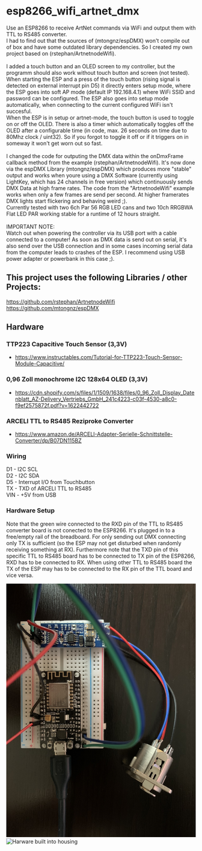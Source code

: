 # esp8266_wifi_artnet_dmx
Use an ESP8266 to receive ArtNet commands via WiFi and output them with TTL to RS485 converter.
<br>
I had to find out that the sources of (mtongnz/espDMX) won't compile out of box and have some outdated library dependencies. So I created my own project based on (rstephan/ArtnetnodeWifi).
<br>
<br>
I added a touch button and an OLED screen to my controller, but the programm should also work without touch button and screen (not tested).
When starting the ESP and a press of the touch button (rising signal is detected on external interrupt pin D5) it directly enters setup mode, where the ESP goes into soft AP mode (default IP 192.168.4.1) where WiFi SSID and password can be configured. The ESP also goes into setup mode automatically, when connecting to the current configured WiFi isn't succesful.
<br>
When the ESP is in setup or artnet-mode, the touch button is used to toggle on or off the OLED. There is also a timer which automatically toggles off the OLED after a configurable time (in code, max. 26 seconds on time due to 80Mhz clock / uint32). So if you forgot to toggle it off or if it triggers on in someway it won't get worn out so fast.
<br>
<br>
I changed the code for outputing the DMX data within the onDmxFrame callback method from the example (rstephan/ArtnetnodeWifi). It's now done via the espDMX Library (mtongnz/espDMX) which produces more "stable" output and works when youre using a DMX Software (currently using LightKey, which has 24 channels in free version) which continuously sends DMX Data at high frame rates. The code from the "ArtnetnodeWifi" example works when only a few frames are send per second. At higher framerates DMX lights start flickering and behaving weird ;).
\
Currently tested with two 6ch Par 56 RGB LED cans and two 10ch RRGBWA Flat LED PAR working stable for a runtime of 12 hours straight.
<br>
<br>
IMPORTANT NOTE:<br>
Watch out when powering the controller via its USB port with a cable connected to a computer! As soon as DMX data is send out on serial, it's also send over the USB connection and in some cases incoming serial data from the computer leads to crashes of the ESP. I recommend using USB power adapter or powerbank in this case ;).

## This project uses the following Libraries / other Projects:
https://github.com/rstephan/ArtnetnodeWifi \
https://github.com/mtongnz/espDMX

## Hardware

### TTP223 Capacitive Touch Sensor (3,3V)
- https://www.instructables.com/Tutorial-for-TTP223-Touch-Sensor-Module-Capacitive/

### 0,96 Zoll monochrome I2C 128x64 OLED (3,3V)
- https://cdn.shopify.com/s/files/1/1509/1638/files/0_96_Zoll_Display_Datenblatt_AZ-Delivery_Vertriebs_GmbH_241c4223-c03f-4530-a8c0-f9ef2575872f.pdf?v=1622442722

### ARCELI TTL to RS485 Reziproke Converter
- https://www.amazon.de/ARCELI-Adapter-Serielle-Schnittstelle-Converter/dp/B07DN115BZ

### Wiring
D1 - I2C SCL <br>
D2 - I2C SDA <br>
D5 - Interrupt I/O from Touchbutton <br>
TX - TXD of ARCELI TTL to RS485 <br>
VIN - +5V from USB <br>

### Hardware Setup
Note that the green wire connected to the RXD pin of the TTL to RS485 converter board is not conected to the ESP8266. It's plugged in to a free/empty rail of the breadboard. For only sending out DMX connecting only TX is sufficient (so the ESP may not get disturbed when randomly receiving something at RX).
Furthermore note that the TXD pin of this specific TTL to RS485 board has to be connected to TX pin of the ESP8266, RXD has to be connected to RX. When using other TTL to RS485 board the TX of the ESP may has to be connected to the RX pin of the TTL board and vice versa.

![Image of the used hardware](esp_ttl_rs485_xlr_hardwaresetup.jpg)
![Harware built into housing](artnet_node_in_housing.jpg)
